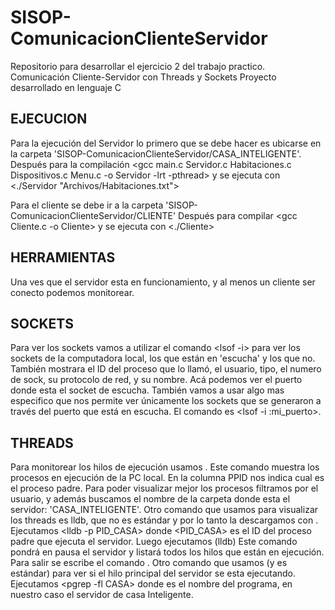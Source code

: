 # SISOP-ComunicacionClienteServidor
Repositorio para desarrollar el ejercicio 2 del trabajo practico. Comunicación Cliente-Servidor con Threads y Sockets  Proyecto desarrollado en lenguaje C

EJECUCION
-------------------------------------------------------------------------
Para la ejecución del Servidor lo primero que se debe hacer es ubicarse en la carpeta 'SISOP-ComunicacionClienteServidor/CASA_INTELIGENTE'.
Después para la compilación <gcc main.c Servidor.c Habitaciones.c Dispositivos.c Menu.c -o Servidor -lrt -pthread>
y se ejecuta con <./Servidor "Archivos/Habitaciones.txt">

Para el cliente se debe ir a la carpeta 'SISOP-ComunicacionClienteServidor/CLIENTE'
Después para compilar <gcc Cliente.c -o Cliente>
y se ejecuta con <./Cliente>


HERRAMIENTAS
-------------------------------------------------------------------------
Una ves que el servidor esta en funcionamiento, y al menos un cliente ser conecto podemos monitorear.

SOCKETS
-------
Para ver los sockets vamos a utilizar el comando <lsof -i> para ver los sockets de la computadora local, los que están en 'escucha' y los que no. 
También mostrara el ID del proceso que lo llamó, el usuario, tipo, el numero de sock, su protocolo de red, y su nombre. Acá podemos ver el puerto donde esta el socket de escucha.
También vamos a usar algo mas especifico que nos permite ver únicamente los sockets que se generaron a través del puerto que está en escucha. 
El comando es <lsof -i :mi_puerto>.

THREADS
-------
Para monitorear los hilos de ejecución usamos <htop>. Este comando muestra los procesos en ejecución de la PC local. En la columna PPID nos indica cual es el proceso padre. Para poder visualizar mejor los procesos filtramos por el usuario, y además buscamos el nombre de la carpeta donde esta el servidor: 'CASA_INTELIGENTE'.
Otro comando que usamos para visualizar los threads es lldb, que no es estándar y por lo tanto la descargamos con <sudo apt install lldb>.
Ejecutamos <lldb -p PID_CASA> donde <PID_CASA> es el ID del proceso padre que ejecuta el servidor. Luego ejecutamos (lldb) <thread list> Este comando pondrá en pausa el servidor y listará todos los hilos que están en ejecución. Para salir se escribe el comando <quit>.
Otro comando que usamos (y es estándar) para ver si el hilo principal del servidor se esta ejecutando. Ejecutamos <pgrep -fl CASA> donde <CASA> es el nombre del programa, en nuestro caso el servidor de casa Inteligente.